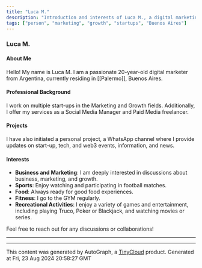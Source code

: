 ```yaml
---
title: "Luca M."
description: "Introduction and interests of Luca M., a digital marketing and growth enthusiast from Argentina."
tags: ["person", "marketing", "growth", "startups", "Buenos Aires"]
---
```


### Luca M.

#### About Me
Hello! My name is Luca M. I am a passionate 20-year-old digital marketer from Argentina, currently residing in [[Palermo]], Buenos Aires. 

#### Professional Background
I work on multiple start-ups in the Marketing and Growth fields. Additionally, I offer my services as a Social Media Manager and Paid Media freelancer.

#### Projects
I have also initiated a personal project, a WhatsApp channel where I provide updates on start-up, tech, and web3 events, information, and news.

#### Interests
- **Business and Marketing**: I am deeply interested in discussions about business, marketing, and growth.
- **Sports**: Enjoy watching and participating in football matches.
- **Food**: Always ready for good food experiences.
- **Fitness**: I go to the GYM regularly.
- **Recreational Activities**: I enjoy a variety of games and entertainment, including playing Truco, Poker or Blackjack, and watching movies or series.

Feel free to reach out for any discussions or collaborations!

---

---
This content was generated by AutoGraph, a [TinyCloud](https://tinycloud.xyz/) product.
Generated at Fri, 23 Aug 2024 20:58:27 GMT